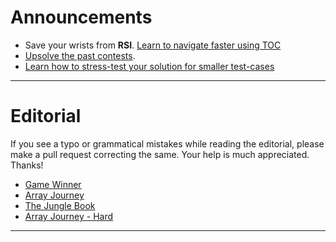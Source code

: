 # Announcements
* Save your wrists from **RSI**. [Learn to navigate faster using TOC](../../documentation/faster-navigation.md)
* [Upsolve the past contests](../../invitation-link/invitation-link.md).
* [Learn how to stress-test your solution for smaller test-cases](../../documentation/stress-testing.md)

----

# Editorial
If you see a typo or grammatical mistakes while reading the editorial, please make a pull request correcting the same. Your help is much appreciated. Thanks!


* [Game Winner](game-winner/game-winner.md)
* [Array Journey](array-journey/array-journey.md)
* [The Jungle Book](the-jungle-book/the-jungle-book.md)
* [Array Journey - Hard](array-journey-hard/array-journey-hard.md)

----
